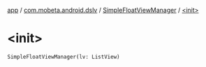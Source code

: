[app](../../index.md) / [com.mobeta.android.dslv](../index.md) / [SimpleFloatViewManager](index.md) / [&lt;init&gt;](.)

# &lt;init&gt;

`SimpleFloatViewManager(lv: ListView)`